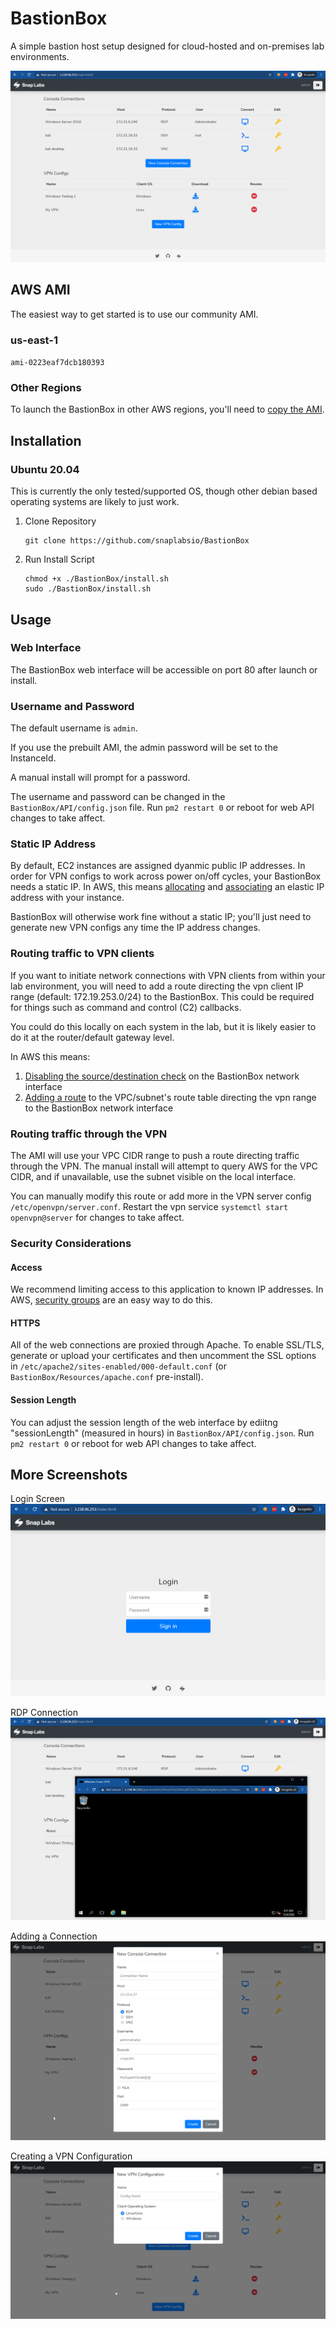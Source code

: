 # BastionBox

A simple bastion host setup designed for cloud-hosted and on-premises lab environments.

![Main Screen](/Images/main.png)

## AWS AMI

The easiest way to get started is to use our community AMI.

### us-east-1

`ami-0223eaf7dcb180393`

### Other Regions

To launch the BastionBox in other AWS regions, you'll need to [copy the AMI](https://docs.aws.amazon.com/AWSEC2/latest/UserGuide/CopyingAMIs.html#ami-copy-steps).

## Installation

### Ubuntu 20.04

This is currently the only tested/supported OS, though other debian based operating systems are likely to just work.

1. Clone Repository

    ```text
    git clone https://github.com/snaplabsio/BastionBox
    ```

2. Run Install Script

    ```text
    chmod +x ./BastionBox/install.sh
    sudo ./BastionBox/install.sh
    ```

## Usage

### Web Interface

The BastionBox web interface will be accessible on port 80 after launch or install.

### Username and Password

The default username is `admin`.

If you use the prebuilt AMI, the admin password will be set to the InstanceId.

A manual install will prompt for a password.

The username and password can be changed in the `BastionBox/API/config.json` file. Run `pm2 restart 0` or reboot for web API changes to take affect.

### Static IP Address

By default, EC2 instances are assigned dyanmic public IP addresses. In order for VPN configs to work across power on/off cycles, your BastionBox needs a static IP. In AWS, this means [allocating](https://docs.aws.amazon.com/AWSEC2/latest/UserGuide/elastic-ip-addresses-eip.html#using-instance-addressing-eips-allocating) and [associating](https://docs.aws.amazon.com/AWSEC2/latest/UserGuide/elastic-ip-addresses-eip.html#using-instance-addressing-eips-associating) an elastic IP address with your instance.

BastionBox will otherwise work fine without a static IP; you'll just need to generate new VPN configs any time the IP address changes.

### Routing traffic to VPN clients

If you want to initiate network connections with VPN clients from within your lab environment, you will need to add a route directing the vpn client IP range (default: 172.19.253.0/24) to the BastionBox. This could be required for things such as command and control (C2) callbacks.

You could do this locally on each system in the lab, but it is likely easier to do it at the router/default gateway level.

In AWS this means:

1. [Disabling the source/destination check](https://docs.aws.amazon.com/AWSEC2/latest/UserGuide/using-eni.html#modify-source-dest-check) on the BastionBox network interface
2. [Adding a route](https://docs.aws.amazon.com/vpc/latest/userguide/WorkWithRouteTables.html#AddRemoveRoutes) to the VPC/subnet's route table directing the vpn range to the BastionBox network interface

### Routing traffic through the VPN

The AMI will use your VPC CIDR range to push a route directing traffic through the VPN. The manual install will attempt to query AWS for the VPC CIDR, and if unavailable, use the subnet visible on the local interface.

You can manually modify this route or add more in the VPN server config `/etc/openvpn/server.conf`. Restart the vpn service `systemctl start openvpn@server` for changes to take affect.

### Security Considerations

#### Access

We recommend limiting access to this application to known IP addresses. In AWS, [security groups](https://docs.aws.amazon.com/vpc/latest/userguide/VPC_SecurityGroups.html#CreatingSecurityGroups) are an easy way to do this.

#### HTTPS

All of the web connections are proxied through Apache. To enable SSL/TLS, generate or upload your certificates and then uncomment the SSL options in `/etc/apache2/sites-enabled/000-default.conf` (or `BastionBox/Resources/apache.conf` pre-install).

#### Session Length

You can adjust the session length of the web interface by ediitng "sessionLength"   (measured in hours) in `BastionBox/API/config.json`. Run `pm2 restart 0` or reboot for web API changes to take affect.

## More Screenshots

Login Screen
![Login](/Images/login.png)

RDP Connection
![RDP](/Images/rdp.png)

Adding a Connection
![Console](/Images/console.png)

Creating a VPN Configuration
![VPN](/Images/vpn.png)

